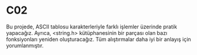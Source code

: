 # C02

Bu projede, ASCII tablosu karakterleriyle farklı işlemler üzerinde pratik yapacağız. Ayrıca, <string.h> kütüphanesinin bir parçası olan bazı fonksiyonları yeniden oluşturacağız. Tüm alıştırmalar daha iyi bir anlayış için yorumlanmıştır.
